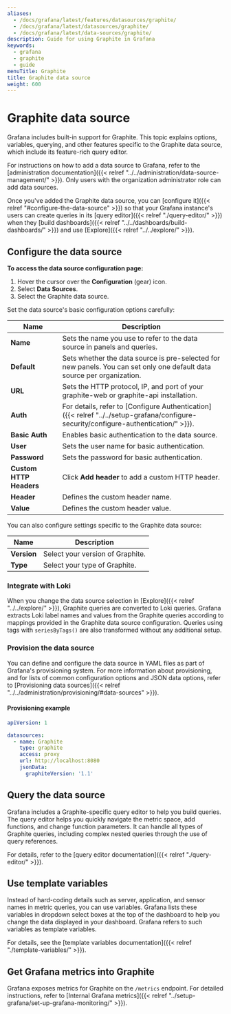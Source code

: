 ```yaml
---
aliases:
  - /docs/grafana/latest/features/datasources/graphite/
  - /docs/grafana/latest/datasources/graphite/
  - /docs/grafana/latest/data-sources/graphite/
description: Guide for using Graphite in Grafana
keywords:
  - grafana
  - graphite
  - guide
menuTitle: Graphite
title: Graphite data source
weight: 600
---
```


# Graphite data source

Grafana includes built-in support for Graphite.
This topic explains options, variables, querying, and other features specific to the Graphite data source, which include its feature-rich query editor.

For instructions on how to add a data source to Grafana, refer to the [administration documentation]({{< relref "../../administration/data-source-management/" >}}).
Only users with the organization administrator role can add data sources.

Once you've added the Graphite data source, you can [configure it]({{< relref "#configure-the-data-source" >}}) so that your Grafana instance's users can create queries in its [query editor]({{< relref "./query-editor/" >}}) when they [build dashboards]({{< relref "../../dashboards/build-dashboards/" >}}) and use [Explore]({{< relref "../../explore/" >}}).

## Configure the data source

**To access the data source configuration page:**

1. Hover the cursor over the **Configuration** (gear) icon.
1. Select **Data Sources**.
1. Select the Graphite data source.

Set the data source's basic configuration options carefully:

| Name                    | Description                                                                                                                          |
| ----------------------- | ------------------------------------------------------------------------------------------------------------------------------------ |
| **Name**                | Sets the name you use to refer to the data source in panels and queries.                                                             |
| **Default**             | Sets whether the data source is pre-selected for new panels. You can set only one default data source per organization.              |
| **URL**                 | Sets the HTTP protocol, IP, and port of your graphite-web or graphite-api installation.                                              |
| **Auth**                | For details, refer to [Configure Authentication]({{< relref "../../setup-grafana/configure-security/configure-authentication/" >}}). |
| **Basic Auth**          | Enables basic authentication to the data source.                                                                                     |
| **User**                | Sets the user name for basic authentication.                                                                                         |
| **Password**            | Sets the password for basic authentication.                                                                                          |
| **Custom HTTP Headers** | Click **Add header** to add a custom HTTP header.                                                                                    |
| **Header**              | Defines the custom header name.                                                                                                      |
| **Value**               | Defines the custom header value.                                                                                                     |

You can also configure settings specific to the Graphite data source:

| Name        | Description                      |
| ----------- | -------------------------------- |
| **Version** | Select your version of Graphite. |
| **Type**    | Select your type of Graphite.    |

### Integrate with Loki

When you change the data source selection in [Explore]({{< relref "../../explore/" >}}), Graphite queries are converted to Loki queries.
Grafana extracts Loki label names and values from the Graphite queries according to mappings provided in the Graphite data source configuration.
Queries using tags with `seriesByTags()` are also transformed without any additional setup.

### Provision the data source

You can define and configure the data source in YAML files as part of Grafana's provisioning system.
For more information about provisioning, and for lists of common configuration options and JSON data options, refer to [Provisioning data sources]({{< relref "../../administration/provisioning/#data-sources" >}}).

#### Provisioning example

```yaml
apiVersion: 1

datasources:
  - name: Graphite
    type: graphite
    access: proxy
    url: http://localhost:8080
    jsonData:
      graphiteVersion: '1.1'
```

## Query the data source

Grafana includes a Graphite-specific query editor to help you build queries.
The query editor helps you quickly navigate the metric space, add functions, and change function parameters.
It can handle all types of Graphite queries, including complex nested queries through the use of query references.

For details, refer to the [query editor documentation]({{< relref "./query-editor/" >}}).

## Use template variables

Instead of hard-coding details such as server, application, and sensor names in metric queries, you can use variables.
Grafana lists these variables in dropdown select boxes at the top of the dashboard to help you change the data displayed in your dashboard.
Grafana refers to such variables as template variables.

For details, see the [template variables documentation]({{< relref "./template-variables/" >}}).

## Get Grafana metrics into Graphite

Grafana exposes metrics for Graphite on the `/metrics` endpoint.
For detailed instructions, refer to [Internal Grafana metrics]({{< relref "../setup-grafana/set-up-grafana-monitoring/" >}}).
